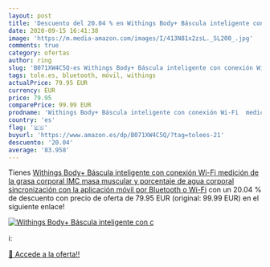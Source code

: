 ```yaml
---
layout: post
title: 'Descuento del 20.04 % en Withings Body+ Báscula inteligente con c'
date: 2020-09-15 16:41:38
image: 'https://m.media-amazon.com/images/I/413N81x2zsL._SL200_.jpg'
comments: true
category: ofertas
author: ring
slug: 'B071XW4C5Q-es Withings Body+ Báscula inteligente con conexión Wi-Fi...'
tags: tole.es, bluetooth, móvil, withings
actualPrice: 79.95 EUR
currency: EUR
price: 79.95
comparePrice: 99.99 EUR
prodname: 'Withings Body+ Báscula inteligente con conexión Wi-Fi  medición de la grasa corporal  IMC  masa muscular y porcentaje de agua corporal  sincronización con la aplicación móvil por Bluetooth o Wi-Fi'
country: 'es'
flag: '🇪🇸'
buyurl: 'https://www.amazon.es/dp/B071XW4C5Q/?tag=tolees-21'
descuento: '20.04'
average: '83.958'
---
```


Tienes [Withings Body+ Báscula inteligente con conexión Wi-Fi  medición de la grasa corporal  IMC  masa muscular y porcentaje de agua corporal  sincronización con la aplicación móvil por Bluetooth o Wi-Fi](https://www.amazon.es/dp/B071XW4C5Q/?tag=tolees-21) con un 20.04 % de descuento con precio de oferta de 79.95 EUR (original: 99.99 EUR) en el siguiente enlace!

[![Withings Body+ Báscula inteligente con c](https://m.media-amazon.com/images/I/413N81x2zsL._SL200_.jpg)](https://www.amazon.es/dp/B071XW4C5Q/?tag=tolees-21)

ℹ️:


[🛒 Accede a la oferta!!](https://www.amazon.es/dp/B071XW4C5Q/?tag=tolees-21)

